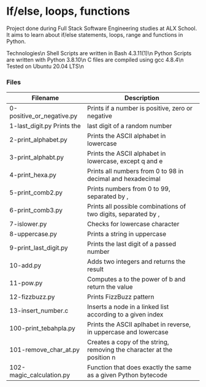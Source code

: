 # If/else, loops, functions
Project done during Full Stack Software Engineering studies at ALX School. It aims to learn about if/else statements, loops, range and functions in Python.

Technologies\n
Shell Scripts are written in Bash 4.3.11(1)\n
Python Scripts are written with Python 3.8.10\n
C files are compiled using gcc 4.8.4\n
Tested on Ubuntu 20.04 LTS\n
### Files

|Filename	                  | Description                 |
|--------------------------  | ----------------------------------
|0-positive_or_negative.py  | 	Prints if a number is positive, zero or negative
| 1-last_digit.py	Prints the  | last digit of a random number
| 2-print_alphabet.py	    | Prints the ASCII alphabet in lowercase
| 3-print_alphabt.py |	Prints the ASCII alphabet in lowercase, except q and e
| 4-print_hexa.py	 | Prints all numbers from 0 to 98 in decimal and hexadecimal
| 5-print_comb2.py | Prints numbers from 0 to 99, separated by ,
| 6-print_comb3.py	| Prints all possible combinations of two digits, separated by ,
| 7-islower.py |	Checks for lowercase character
| 8-uppercase.py	| Prints a string in uppercase
| 9-print_last_digit.py	| Prints the last digit of a passed number
|10-add.py |	Adds two integers and returns the result
|11-pow.py	| Computes a to the power of b and return the value
|12-fizzbuzz.py	| Prints FizzBuzz pattern
|13-insert_number.c |	Inserts a node in a linked list according to a given index
|100-print_tebahpla.py	| Prints the ASCII aplhabet in reverse, in uppercase and lowercase
|101-remove_char_at.py	| Creates a copy of the string, removing the character at the position n
|102-magic_calculation.py|	Function that does exactly the same as a given Python bytecode

